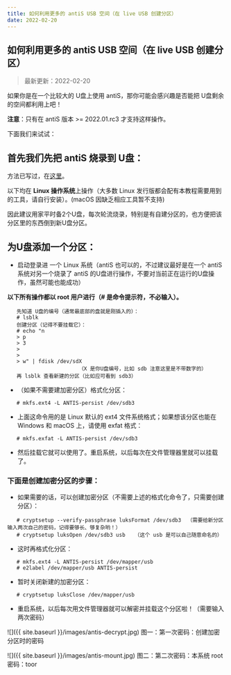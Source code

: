 ```yaml
---
title: 如何利用更多的 antiS USB 空间（在 live USB 创建分区）
date: 2022-02-20
---
```




## 如何利用更多的 antiS USB 空间（在 live USB 创建分区）

> 最新更新：2022-02-20

如果你是在一个比较大的 U盘上使用 antiS，那你可能会感兴趣是否能把 U盘剩余的空间都利用上吧！

**注意**：只有在 antiS 版本 >= 2022.01.rc3 才支持这样操作。  

下面我们来试试：  

## 首先我们先把 antiS 烧录到 U盘：  

方法已写过，在[这里](https://github.com/mdrights/liveslak#installation)。   

以下均在 **Linux 操作系统**上操作（大多数 Linux 发行版都会配有本教程需要用到的工具，请自行安装）。(macOS 因缺乏相应工具暂不支持)  

因此建议用家平时备2个U盘，每次轮流烧录，特别是有自建分区的，也方便把该分区里的东西倒到新U盘分区。  

<!--more-->

## 为U盘添加一个分区：  

- 启动登录进 一个 Linux 系统（antiS 也可以的，不过建议最好是在一个 antiS 系统对另一个烧录了 antiS 的U盘进行操作，不要对当前正在运行的U盘操作，虽然可能也能成功）  

**以下所有操作都以 root 用户进行（# 是命令提示符，不必输入）。**  
```  
   先知道 U盘的编号（通常最底部的盘就是刚插入的）：  
   # lsblk  
   创建分区（记得不要挂载它）：  
   # echo "n
   > p
   > 3
   > 
   > 
   > w" | fdisk /dev/sdX  
                       （X 是你U盘编号，比如 sdb 注意这里是不带数字的）  
   再 lsblk 查看新建的分区（比如应可看到 sdb3）   
```  

- （如果不需要建加密分区）格式化分区：  
```
   # mkfs.ext4 -L ANTIS-persist /dev/sdb3
```

- 上面这命令用的是 Linux 默认的 ext4 文件系统格式；如果想该分区也能在 Windows 和 macOS 上，请使用 exfat 格式：  
```
   # mkfs.exfat -L ANTIS-persist /dev/sdb3
```

- 然后挂载它就可以使用了。重启系统，以后每次在文件管理器里就可以挂载了。


### 下面是创建加密分区的步骤：

- 如果需要的话，可以创建加密分区（不需要上述的格式化命令了，只需要创建分区）：  
```
   # cryptsetup --verify-passphrase luksFormat /dev/sdb3  （需要给新分区输入两次自己的密码，记得要够长、够复杂哟！）  
   # cryptsetup luksOpen /dev/sdb3 usb   （这个 usb 是可以自己随意命名的）   
```

- 这时再格式化分区：  
```
   # mkfs.ext4 -L ANTIS-persist /dev/mapper/usb
   # e2label /dev/mapper/usb ANTIS-persist
```

- 暂时关闭新建的加密分区：  
```
   # cryptsetup luksClose /dev/mapper/usb
```

- 重启系统，以后每次用文件管理器就可以解密并挂载这个分区啦！（需要输入两次密码）  

![]({{ site.baseurl }}/images/antis-decrypt.jpg)
	图一：第一次密码：创建加密分区时的密码  

![]({{ site.baseurl }}/images/antis-mount.jpg)
	图二：第二次密码：本系统 root 密码：toor  

